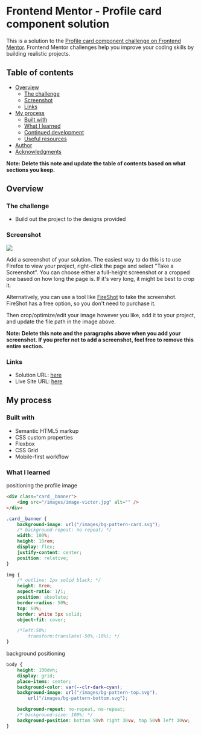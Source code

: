 # Frontend Mentor - Profile card component solution

This is a solution to the [Profile card component challenge on Frontend Mentor](https://www.frontendmentor.io/challenges/profile-card-component-cfArpWshJ). Frontend Mentor challenges help you improve your coding skills by building realistic projects.

## Table of contents

- [Overview](#overview)
  - [The challenge](#the-challenge)
  - [Screenshot](#screenshot)
  - [Links](#links)
- [My process](#my-process)
  - [Built with](#built-with)
  - [What I learned](#what-i-learned)
  - [Continued development](#continued-development)
  - [Useful resources](#useful-resources)
- [Author](#author)
- [Acknowledgments](#acknowledgments)

**Note: Delete this note and update the table of contents based on what sections you keep.**

## Overview

### The challenge

- Build out the project to the designs provided

### Screenshot

![](./screenshot.jpg)

Add a screenshot of your solution. The easiest way to do this is to use Firefox to view your project, right-click the page and select "Take a Screenshot". You can choose either a full-height screenshot or a cropped one based on how long the page is. If it's very long, it might be best to crop it.

Alternatively, you can use a tool like [FireShot](https://getfireshot.com/) to take the screenshot. FireShot has a free option, so you don't need to purchase it.

Then crop/optimize/edit your image however you like, add it to your project, and update the file path in the image above.

**Note: Delete this note and the paragraphs above when you add your screenshot. If you prefer not to add a screenshot, feel free to remove this entire section.**

### Links

- Solution URL: [here]()
- Live Site URL: [here]()

## My process

### Built with

- Semantic HTML5 markup
- CSS custom properties
- Flexbox
- CSS Grid
- Mobile-first workflow

### What I learned

positioning the profile image

```html
<div class="card__banner">
    <img src="/images/image-victor.jpg" alt="" />
</div>
```

```css
.card__banner {
    background-image: url("/images/bg-pattern-card.svg");
    /* background-repeat: no-repeat; */
    width: 100%;
    height: 10rem;
    display: flex;
    justify-content: center;
    position: relative;
}

img {
    /* outline: 1px solid black; */
    height: 8rem;
    aspect-ratio: 1/1;
    position: absolute;
    border-radius: 50%;
    top: 60%;
    border: white 5px solid;
    object-fit: cover;

    /*left:50%;
        transform:translate(-50%,-10%); */
}
```

background positioning

```css
body {
    height: 100dvh;
    display: grid;
    place-items: center;
    background-color: var(--clr-dark-cyan);
    background-image: url("/images/bg-pattern-top.svg"),
        url("/images/bg-pattern-bottom.svg");

    background-repeat: no-repeat, no-repeat;
    /* background-size: 100%; */
    background-position: bottom 50vh right 30vw, top 50vh left 30vw;
}
```
